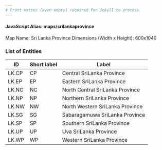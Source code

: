 ```yaml
---
# Front matter (even empty) required for Jekyll to process
---
```


#### JavaScript Alias: maps/srilankaprovince

Map Name: Sri Lanka Province
Dimensions (Width x Height): 600x1040

### List of Entities

| ID    | Short label | Label                           |
| ----- | ----------- | ------------------------------- |
| LK.CP | CP          | Central SriLanka Province       |
| LK.EP | EP          | Eastern SriLanka Province       |
| LK.NC | NC          | North Central SriLanka Province |
| LK.NP | NP          | Northern SriLanka Province      |
| LK.NW | NW          | North Western SriLanka Province |
| LK.SG | SG          | Sabaragamuwa SriLanka Province  |
| LK.SP | SP          | Southern SriLanka Province      |
| LK.UP | UP          | Uva SriLanka Province           |
| LK.WP | WP          | Western SriLanka Province       |
